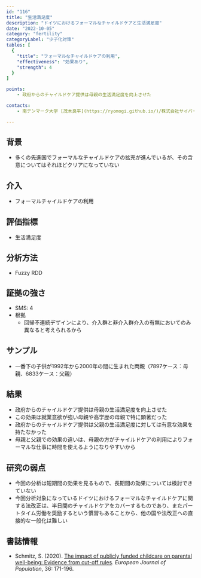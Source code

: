 ```yaml
---
id: "116"
title: "生活満足度"
description: "ドイツにおけるフォーマルなチャイルドケアと生活満足度"
date: "2022-10-05"
category: "fertility"
categoryLabel: "少子化対策"
tables: [
  {
    "title": "フォーマルなチャイルドケアの利用",
    "effectiveness": "効果あり",
    "strength": 4
  }
]

points:
    - 政府からのチャイルドケア提供は母親の生活満足度を向上させた

contacts:
    - 南デンマーク大学 [茂木良平](https://ryomogi.github.io/)/株式会社サイバーエージェント経済学社会実装チーム

---
```


## 背景
- 多くの先進国でフォーマルなチャイルドケアの拡充が進んでいるが、その含意についてはそれほどクリアになっていない



## 介入
- フォーマルチャイルドケアの利用


## 評価指標
- 生活満足度


## 分析方法
- Fuzzy RDD


## 証拠の強さ
- SMS: 4
- 根拠 
  - 回帰不連続デザインにより、介入群と非介入群介入の有無においてのみ異なると考えられるから


## サンプル
- 一番下の子供が1992年から2000年の間に生まれた両親（7897ケース：母親、6833ケース：父親）


## 結果
- 政府からのチャイルドケア提供は母親の生活満足度を向上させた
- この効果は就業意欲が強い母親や高学歴の母親で特に顕著だった
- 政府からのチャイルドケア提供は父親の生活満足度に対しては有意な効果を持たなかった
- 母親と父親での効果の違いは、母親の方がチャイルドケアの利用によりフォーマルな仕事に時間を使えるようになりやすいから

## 研究の弱点
- 今回の分析は短期間の効果を見るもので、長期間の効果については検討できていない
- 今回分析対象になっているドイツにおけるフォーマルなチャイルドケアに関する法改正は、半日間のチャイルドケアをカバーするものであり、またパートタイム労働を奨励するという慣習もあることから、他の国や法改正への直接的な一般化は難しい

## 書誌情報
- Schmitz, S. (2020). [The impact of publicly funded childcare on parental well-being: Evidence from cut-off rules](https://link.springer.com/article/10.1007/s10680-019-09526-z). *European Journal of Population*, 36: 171-196.